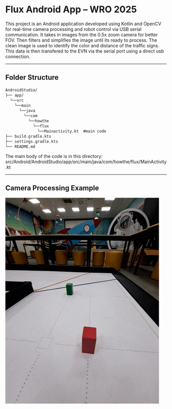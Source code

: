 # Flux Android App – WRO 2025

This project is an Android application developed using Kotlin and OpenCV for real-time camera processing and robot control via USB serial communication. 
It takes in images from the 0.5x zoom camera for better FOV. Then filters and simplifies the image until its ready to process. The clean image is used to identify the color and distance of the traffic signs. This data is then transfered to the EVN via the serial port using a direct usb connection.

---

## Folder Structure
```
AndroidStudio/
├── app/
  └──src
    └──main
      └──java
        └──com
          └──howthe
            └──flux
              └──Mainactivity.kt  #main code
├── build.gradle.kts
├── settings.gradle.kts
└── README.md
```
The main body of the code is in this directory:
src/Android/AndroidStudio/app/src/main/java/com/howthe/flux/MainActivity.kt

---
## Camera Processing Example
![ProcessGif](examples/process.gif)

